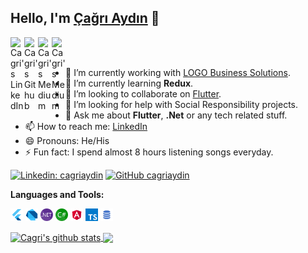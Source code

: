 ## Hello, I'm [Çağrı Aydın](https://cagriaydin.github.io) 👋

<a href="https://linkedin.com/in/cagriaydin">
  <img align="left" alt="Cagri's LinkedIn" width="22px" src="https://cdn.jsdelivr.net/npm/simple-icons@v3/icons/linkedin.svg" />
</a>
<a href="https://github.com/cagriaydin">
  <img align="left" alt="Cagri's Github" width="22px" src="https://cdn.jsdelivr.net/npm/simple-icons@v3/icons/github.svg" />
</a>
<a href="https://medium.com/@cagriaydin/">
  <img align="left" alt="Cagri's Medium" width="22px" src="https://cdn.jsdelivr.net/npm/simple-icons@v3/icons/medium.svg" />
</a>
<a href="https://stackoverflow.com/users/8428950/%C3%87a%C4%9Fr%C4%B1-ayd%C4%B1n">
  <img align="left" alt="Cagri's Medium" width="22px" src="https://cdn.jsdelivr.net/npm/simple-icons@v3/icons/stackoverflow.svg" />
</a>

<br/>
<br/>



- 🔭 I’m currently working with [LOGO Business Solutions](https://logo.com.tr/en).
- 🌱 I’m currently learning **Redux**.
- 👯 I’m looking to collaborate on [Flutter](https://github.com/flutter/flutter).
- 🤔 I’m looking for help with Social Responsibility projects.
- 💬 Ask me about **Flutter**, **.Net**</b> or any tech related stuff.
- 📫 How to reach me: [LinkedIn](https://linkedin.com/in/cagriaydin)
- 😄 Pronouns: He/His
- ⚡ Fun fact: I spend almost 8 hours listening songs everyday.

[![Linkedin: cagriaydin](https://img.shields.io/badge/-cagriaydin-blue?style=flat-square&logo=Linkedin&logoColor=white&link=https://www.linkedin.com/in/cagriaydin/)](https://www.linkedin.com/in/cagriaydin/)
[![GitHub cagriaydin](https://img.shields.io/github/followers/cagriaydin?label=follow&style=social)](https://github.com/cagriaydin)


**Languages and Tools:**  

<code><img height="20" src="https://raw.githubusercontent.com/github/explore/80688e429a7d4ef2fca1e82350fe8e3517d3494d/topics/flutter/flutter.png"></code>
<code><img height="20" src="https://raw.githubusercontent.com/github/explore/80688e429a7d4ef2fca1e82350fe8e3517d3494d/topics/dart/dart.png"></code>
<code><img height="20" src="https://raw.githubusercontent.com/github/explore/80688e429a7d4ef2fca1e82350fe8e3517d3494d/topics/dotnet/dotnet.png"></code>
<code><img height="20" src="https://raw.githubusercontent.com/github/explore/80688e429a7d4ef2fca1e82350fe8e3517d3494d/topics/csharp/csharp.png"></code>
<code><img height="20" src="https://raw.githubusercontent.com/github/explore/80688e429a7d4ef2fca1e82350fe8e3517d3494d/topics/angular/angular.png"></code>
<code><img height="20" src="https://raw.githubusercontent.com/github/explore/80688e429a7d4ef2fca1e82350fe8e3517d3494d/topics/typescript/typescript.png"></code> 
<code><img height="20" src="https://raw.githubusercontent.com/github/explore/80688e429a7d4ef2fca1e82350fe8e3517d3494d/topics/sql/sql.png"></code> 

<a href="https://github.com/cagriaydin">
 <img align="center" src="https://github-readme-stats.vercel.app/api?username=cagriaydin&show_icons=true&theme=dark&line_height=25&count_private=true&icon_color=00B4AA" alt="Cagri's github stats"/>
</a>
<a href="https://github.com/cagriaydin">
  <img align="center" src="https://github-readme-stats.vercel.app/api/top-langs/?username=cagriaydin&theme=dark&layout=compact" />
</a>
